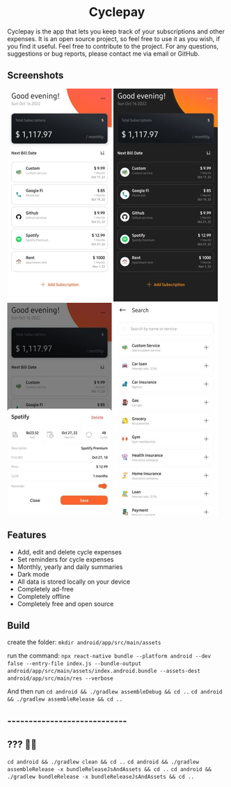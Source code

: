 <h1 align="center">Cyclepay</h1>


Cyclepay is the app that lets you keep track of your subscriptions and other expenses.
It is an open source project, so feel free to use it as you wish, if you find it useful.
Feel free to contribute to the project.
For any questions, suggestions or bug reports, please contact me via email or GitHub.

## Screenshots

[![Main screen][screen1th]][screen1]
[![Main screen dark mode][screen2th]][screen2]
[![Cycle details][screen3th]][screen3]
[![Search screen][screen4th]][screen4]

## Features

* Add, edit and delete cycle expenses
* Set reminders for cycle expenses
* Monthly, yearly and daily summaries
* Dark mode
* All data is stored locally on your device
* Completely ad-free
* Completely offline
* Completely free and open source

## Build

create the folder:
`mkdir android/app/src/main/assets`

run the command: 
`npx react-native bundle --platform android --dev false --entry-file index.js --bundle-output android/app/src/main/assets/index.android.bundle --assets-dest android/app/src/main/res --verbose`

And then run
`cd android && ./gradlew assembleDebug && cd ..`
`cd android && ./gradlew assembleRelease && cd ..`

## ----------------------------
## ??? 😬🤯
`cd android && ./gradlew clean && cd ..`
`cd android && ./gradlew assembleRelease -x bundleReleaseJsAndAssets && cd ..`
`cd android && ./gradlew bundleRelease -x bundleReleaseJsAndAssets && cd ..`

[screen1]: screenshots/1.jpg
[screen2]: screenshots/2.jpg
[screen3]: screenshots/3.jpg
[screen4]: screenshots/4.jpg
[screen1th]: screenshots/1.thumb.jpg
[screen2th]: screenshots/2.thumb.jpg
[screen3th]: screenshots/3.thumb.jpg
[screen4th]: screenshots/4.thumb.jpg